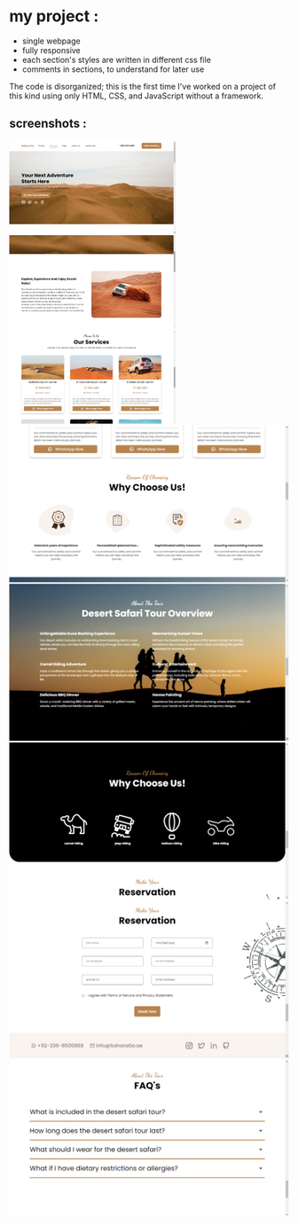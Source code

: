 





# my project : 

- single webpage
- fully responsive
- each section's styles are written in different css file
- comments in sections, to understand for later use

The code is disorganized; this is the first time I've worked on a project of this kind using only HTML, CSS, and JavaScript without a framework.

## screenshots : 

<img src="./screenshots/screenshot1.png" width="300">

<img src="./screenshots/screenshot2.png" width="300">

<img src="./screenshots/screenshot3.png" width="300">

<img src="./screenshots/screenshot4.png">

<img src="./screenshots/screenshot5.png">

<img src="./screenshots/screenshot6.png">

<img src="./screenshots/screenshot7.png">

<img src="./screenshots/screenshot8.png">
